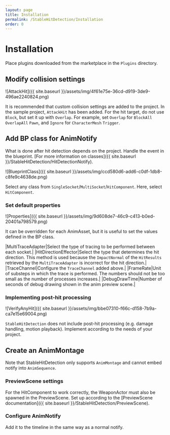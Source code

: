 ```yaml
---
layout: page
title: Installation
permalink: /StableHitDetection/Installation
order: 0
---
```


# Installation

Place plugins downloaded from the marketplace in the `Plugins` directory.

## Modify collision settings
![AttackHit]({{ site.baseurl }}/assets/img/4f61e75e-36cd-d919-3de9-496ae2240824.png)

It is recommended that custom collision settings are added to the project.
In the sample project, `AttackHit` has been added. For the hit target, do not use `Block`, but set it up with `Overlap`.
For example, set `Overlap` for `BlockAll` `OverlapAll` `Pawn`, and `Ignore` for `CharacterMesh` `Trigger`.

## Add BP class for AnimNotify
What is done after hit detection depends on the project. Handle the event in the blueprint. [For more information on classes]({{ site.baseurl }}/StableHitDetection/HitDetectionNotify).

![BlueprintClass]({{ site.baseurl }}/assets/img/ccd580d6-add6-c0df-1db8-c8fe9c4638de.png)

Select any class from `SingleSocket`/`MultiSocket`/`HitComponent`. Here, select `HitComponent`.

### Set default properties
![Properties]({{ site.baseurl }}/assets/img/9d608de7-46c9-c413-b0ed-20401a798579.png)

It can be overridden for each AnimAsset, but it is useful to set the values defined in the BP class.

|MultiTraceAdapter|Select the type of tracing to be performed between each socket.|
|HitDirectionEffector|Select the type that determines the hit direction. This method is used because the `ImpactNormal` of the `HitResults` retrieved by the `MultiTraceAdapter` is incorrect for the hit direction.|
|TraceChannel|Configure the `TraceChannel` added above.|
|FrameRate|Unit of substeps in which the trace is performed. The numbers should not be too small as the number of processes increases.|
|DebugDrawTime|Number of seconds of debug drawing shown in the anim preview scene.|

### Implementing post-hit processing
![VerifyAnyHit]({{ site.baseurl }}/assets/img/bbe07310-f66c-d158-7b9a-ca7e15e69004.png)

`StableHitDetection` does not include post-hit processing (e.g. damage handling, motion playback). Implement according to the needs of your project.

## Create an AnimMontage
Note that StableHitDetection only supports `AnimMontage` and cannot embed notify into `AnimSequence`.

### PreviewScene settings
For the HitComponent to work correctly, the WeaponActor must also be spawned in the PreviewScene. Set up according to the [PreviewScene documentation]({{ site.baseurl }}/StableHitDetection/PreviewScene).

### Configure AnimNotify
Add it to the timeline in the same way as a normal notify.
